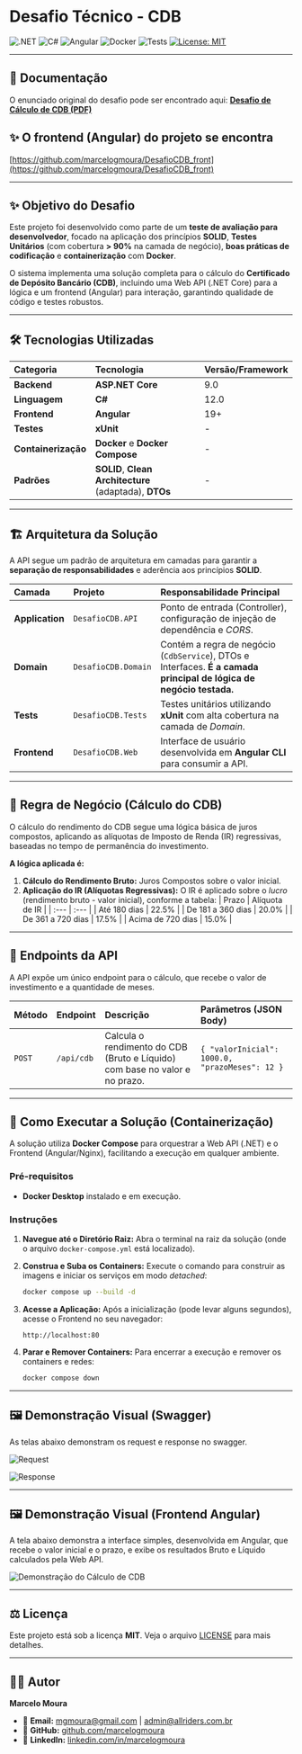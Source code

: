 # Desafio Técnico - CDB

![.NET](https://img.shields.io/badge/.NET-9.0-blueviolet)
![C#](https://img.shields.io/badge/C%23-512BD4?style=flat&logo=csharp&logoColor=white)
![Angular](https://img.shields.io/badge/Angular-DD0031?style=flat&logo=angular&logoColor=white)
![Docker](https://img.shields.io/badge/Docker-2496ED?style=flat&logo=docker&logoColor=white)
![Tests](https://img.shields.io/badge/xUnit-802580?style=flat&logo=xunit&logoColor=white)
[![License: MIT](https://img.shields.io/badge/License-MIT-yellow.svg)](https://opensource.org/licenses/MIT)

---

## 📜 Documentação
O enunciado original do desafio pode ser encontrado aqui:
[**Desafio de Cálculo de CDB (PDF)**](./Pdf/DesafioCDB.pdf)

## ✨ O frontend (Angular) do projeto se encontra 

[https://github.com/marcelogmoura/DesafioCDB_front](https://github.com/marcelogmoura/DesafioCDB_front)

---

## ✨ Objetivo do Desafio

Este projeto foi desenvolvido como parte de um **teste de avaliação para desenvolvedor**, focado na aplicação dos princípios **SOLID**, **Testes Unitários** (com cobertura **> 90%** na camada de negócio), **boas práticas de codificação** e **containerização** com **Docker**.

O sistema implementa uma solução completa para o cálculo do **Certificado de Depósito Bancário (CDB)**, incluindo uma Web API (.NET Core) para a lógica e um frontend (Angular) para interação, garantindo qualidade de código e testes robustos.

---

## 🛠️ Tecnologias Utilizadas

| Categoria | Tecnologia | Versão/Framework |
| :--- | :--- | :--- |
| **Backend** | **ASP.NET Core** | 9.0 |
| **Linguagem** | **C#** | 12.0 |
| **Frontend** | **Angular** | 19+ |
| **Testes** | **xUnit** | - |
| **Containerização** | **Docker** e **Docker Compose** | - |
| **Padrões** | **SOLID**, **Clean Architecture** (adaptada), **DTOs** | - |

---

## 🏗️ Arquitetura da Solução

A API segue um padrão de arquitetura em camadas para garantir a **separação de responsabilidades** e aderência aos princípios **SOLID**.

| Camada | Projeto | Responsabilidade Principal |
| :--- | :--- | :--- |
| **Application** | `DesafioCDB.API` | Ponto de entrada (Controller), configuração de injeção de dependência e *CORS*. |
| **Domain** | `DesafioCDB.Domain` | Contém a regra de negócio (`CdbService`), DTOs e Interfaces. **É a camada principal de lógica de negócio testada.** |
| **Tests** | `DesafioCDB.Tests` | Testes unitários utilizando **xUnit** com alta cobertura na camada de *Domain*. |
| **Frontend** | `DesafioCDB.Web` | Interface de usuário desenvolvida em **Angular CLI** para consumir a API. |

---

## 💼 Regra de Negócio (Cálculo do CDB)

O cálculo do rendimento do CDB segue uma lógica básica de juros compostos, aplicando as alíquotas de Imposto de Renda (IR) regressivas, baseadas no tempo de permanência do investimento.

**A lógica aplicada é:**

1.  **Cálculo do Rendimento Bruto:** Juros Compostos sobre o valor inicial.
2.  **Aplicação do IR (Alíquotas Regressivas):** O IR é aplicado sobre o *lucro* (rendimento bruto - valor inicial), conforme a tabela:
    | Prazo | Alíquota de IR |
    | :--- | :--- |
    | Até 180 dias | 22.5% |
    | De 181 a 360 dias | 20.0% |
    | De 361 a 720 dias | 17.5% |
    | Acima de 720 dias | 15.0% |

---

## 🔗 Endpoints da API

A API expõe um único endpoint para o cálculo, que recebe o valor de investimento e a quantidade de meses.

| Método | Endpoint | Descrição | Parâmetros (JSON Body) |
| :--- | :--- | :--- | :--- |
| `POST` | `/api/cdb` | Calcula o rendimento do CDB (Bruto e Líquido) com base no valor e no prazo. | `{ "valorInicial": 1000.0, "prazoMeses": 12 }` |

---

## 🚀 Como Executar a Solução (Containerização)

A solução utiliza **Docker Compose** para orquestrar a Web API (.NET) e o Frontend (Angular/Nginx), facilitando a execução em qualquer ambiente.

### Pré-requisitos

* **Docker Desktop** instalado e em execução.

### Instruções

1.  **Navegue até o Diretório Raiz:** Abra o terminal na raiz da solução (onde o arquivo `docker-compose.yml` está localizado).

2.  **Construa e Suba os Containers:**
    Execute o comando para construir as imagens e iniciar os serviços em modo *detached*:

    ```bash
    docker compose up --build -d
    ```

3.  **Acesse a Aplicação:**
    Após a inicialização (pode levar alguns segundos), acesse o Frontend no seu navegador:

    ```
    http://localhost:80
    ```

4.  **Parar e Remover Containers:**
    Para encerrar a execução e remover os containers e redes:

    ```bash
    docker compose down
    ```

---

## 🖼️ Demonstração Visual (Swagger)

As telas abaixo demonstram os request e response no swagger.

![Request](https://i.postimg.cc/WpnG5sPy/Screenshot-10.jpg)

![Response](https://i.postimg.cc/qqn9dgXs/Screenshot-11.jpg)

---

## 🖼️ Demonstração Visual (Frontend Angular)

A tela abaixo demonstra a interface simples, desenvolvida em Angular, que recebe o valor inicial e o prazo, e exibe os resultados Bruto e Líquido calculados pela Web API.

![Demonstração do Cálculo de CDB](https://i.postimg.cc/yYHmPW5y/Screenshot-9.jpg)

---


## ⚖️ Licença

Este projeto está sob a licença **MIT**. Veja o arquivo [LICENSE](LICENSE) para mais detalhes.

---

## 👨‍💻 Autor

**Marcelo Moura**

* 📧 **Email:** [mgmoura@gmail.com](mailto:mgmoura@gmail.com) | [admin@allriders.com.br](mailto:admin@allriders.com.br)
* 🐙 **GitHub:** [github.com/marcelogmoura](https://github.com/marcelogmoura)
* 👔 **LinkedIn:** [linkedin.com/in/marcelogmoura](https://www.linkedin.com/in/marcelogmoura/)

